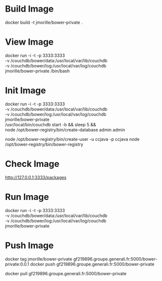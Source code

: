 
# Build Image
docker build -t jmorille/bower-private .
 

# View Image
docker run -i -t -p 3333:3333 \
   -v /couchdb/bower/data:/usr/local/var/lib/couchdb \
   -v /couchdb/bower/log:/usr/local/var/log/couchdb \
   jmorille/bower-private /bin/bash


# Init Image
docker run -i -t -p 3333:3333 \
 -v /couchdb/bower/data:/usr/local/var/lib/couchdb \
 -v /couchdb/bower/log:/usr/local/var/log/couchdb \
 jmorille/bower-private \
  /usr/local/bin/couchdb start -b &&  sleep 5 && \
  node  /opt/bower-registry/bin/create-database admin admin


 node  /opt/bower-registry/bin/create-user -u ccjava -p ccjava
 node  /opt/bower-registry/bin/bower-registry
 
# Check Image
http://127.0.0.1:3333/packages

# Run Image
docker run -i -t -p 3333:3333 \
 -v /couchdb/bower/data:/usr/local/var/lib/couchdb \
 -v /couchdb/bower/log:/usr/local/var/log/couchdb \
 jmorille/bower-private
 
 
 
# Push Image
docker tag jmorille/bower-private gf219896.groupe.generali.fr:5000/bower-private:0.0.1
docker push gf219896.groupe.generali.fr:5000/bower-private
 
docker pull gf219896.groupe.generali.fr:5000/bower-private